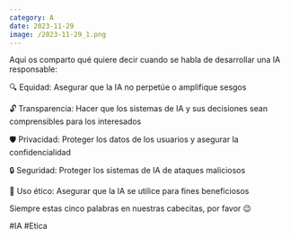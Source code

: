 ```yaml
--- 
category: A 
date: 2023-11-29 
image: /2023-11-29_1.png 
--- 
```


Aqui os comparto qué quiere decir cuando se habla de desarrollar una IA responsable:

🔍 Equidad: Asegurar que la IA no perpetúe o amplifique sesgos

🔓 Transparencia: Hacer que los sistemas de IA y sus decisiones sean comprensibles para los interesados

🛡️ Privacidad: Proteger los datos de los usuarios y asegurar la confidencialidad

🔒 Seguridad: Proteger los sistemas de IA de ataques maliciosos

🤝 Uso ético: Asegurar que la IA se utilice para fines beneficiosos

Siempre estas cinco palabras en nuestras cabecitas, por favor 😉

#IA #Etica